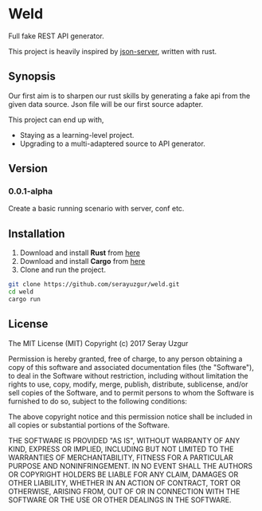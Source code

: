 # Weld

Full fake REST API generator. 

This project is heavily inspired by [json-server](https://github.com/typicode/json-server), written with rust. 


## Synopsis
Our first aim is to sharpen our rust skills by generating a fake api from the given data source. 
Json file will be our first source adapter.

This project can end up with,

* Staying as a learning-level project.
* Upgrading to a multi-adaptered source to API  generator.

## Version
### 0.0.1-alpha
Create a basic running scenario with server, conf etc.


## Installation
 1. Download and install **Rust** from [here](https://www.rust-lang.org/en-US/downloads.html)
 2. Download and install **Cargo** from [here](http://doc.crates.io/)
 3. Clone and run the project.
```bash 
git clone https://github.com/serayuzgur/weld.git
cd weld
cargo run
```

## License

The MIT License (MIT) Copyright (c) 2017 Seray Uzgur

Permission is hereby granted, free of charge, to any person obtaining a copy of this software and associated documentation files (the "Software"), to deal in the Software without restriction, including without limitation the rights to use, copy, modify, merge, publish, distribute, sublicense, and/or sell copies of the Software, and to permit persons to whom the Software is furnished to do so, subject to the following conditions:

The above copyright notice and this permission notice shall be included in all copies or substantial portions of the Software.

THE SOFTWARE IS PROVIDED "AS IS", WITHOUT WARRANTY OF ANY KIND, EXPRESS OR IMPLIED, INCLUDING BUT NOT LIMITED TO THE WARRANTIES OF MERCHANTABILITY, FITNESS FOR A PARTICULAR PURPOSE AND NONINFRINGEMENT. IN NO EVENT SHALL THE AUTHORS OR COPYRIGHT HOLDERS BE LIABLE FOR ANY CLAIM, DAMAGES OR OTHER LIABILITY, WHETHER IN AN ACTION OF CONTRACT, TORT OR OTHERWISE, ARISING FROM, OUT OF OR IN CONNECTION WITH THE SOFTWARE OR THE USE OR OTHER DEALINGS IN THE SOFTWARE.